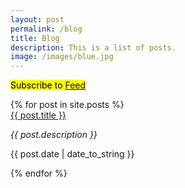 ```yaml
---
layout: post
permalink: /blog
title: Blog
description: This is a list of posts.
image: /images/blue.jpg
---
```

<p><mark>Subscribe to <a href="{{ site.baseurl }}/feed" target="_blank">Feed</a></mark></p>
{% for post in site.posts %}
  <div class="blog-item">
    <a class="post-link" href="{{ post.url | prepend: site.baseurl | prepend: site.url }}">{{ post.title }}</a>
    <p class="meta"><i>{{ post.description }}</i></p>
    <p class="meta">{{ post.date | date_to_string }}</p>
  </div>
{% endfor %}